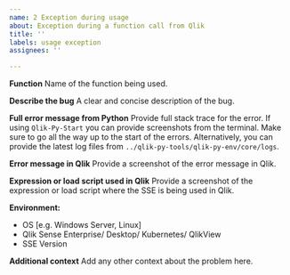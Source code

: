 ```yaml
---
name: 2 Exception during usage
about: Exception during a function call from Qlik
title: ''
labels: usage exception
assignees: ''

---
```


**Function**
Name of the function being used.

**Describe the bug**
A clear and concise description of the bug.

**Full error message from Python**
Provide full stack trace for the error.
If using `Qlik-Py-Start` you can provide screenshots from the terminal. Make sure to go all the way up to the start of the errors.
Alternatively, you can provide the latest log files from `../qlik-py-tools/qlik-py-env/core/logs`.

**Error message in Qlik**
Provide a screenshot of the error message in Qlik.

**Expression or load script used in Qlik**
Provide a screenshot of the expression or load script where the SSE is being used in Qlik.

**Environment:**
 - OS [e.g. Windows Server, Linux]
 - Qlik Sense Enterprise/ Desktop/ Kubernetes/ QlikView
 - SSE Version

**Additional context**
Add any other context about the problem here.
